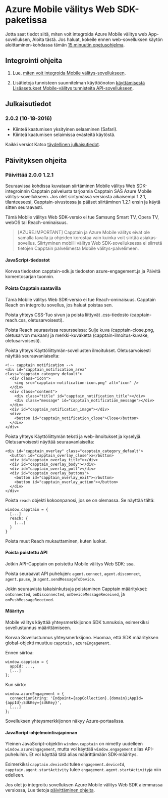 <properties
    pageTitle="Yleistä Azure Mobile välitys Web SDK | Microsoft Azure"
    description="Uusimmat päivitykset ja Azure Mobile välitys Web SDK ohjeet"
    services="mobile-engagement"
    documentationCenter="mobile"
    authors="piyushjo"
    manager="erikre"
    editor="" />

<tags
    ms.service="mobile-engagement"
    ms.workload="mobile"
    ms.tgt_pltfrm="web"
    ms.devlang="js"
    ms.topic="article"
    ms.date="10/18/2016"
    ms.author="piyushjo" />


# <a name="azure-mobile-engagement-web-sdk"></a>Azure Mobile välitys Web SDK-paketissa

Jotta saat tiedot siitä, miten voit integroida Azure Mobile välitys web App-sovelluksen, Aloita tästä. Jos haluat, kokeile ennen web-sovelluksen käytön aloittaminen-kohdassa tämän [15 minuutin opetusohjelma](mobile-engagement-web-app-get-started.md).

## <a name="integration-procedures"></a>Integrointi ohjeita
1. Lue, [miten voit integroida Mobile välitys-sovellukseen](mobile-engagement-web-integrate-engagement.md).

2. Lisätietoja tunnisteen suunnitelman käyttöönoton [käyttämisestä Lisäasetukset Mobile-välitys tunnisteita API-sovellukseen](mobile-engagement-web-use-engagement-api.md).

## <a name="release-notes"></a>Julkaisutiedot

### <a name="202-10182016"></a>2.0.2 (10-18-2016)

-   Kiinteä kaatumisen yksityinen selaaminen (Safari).
-   Kiinteä kaatumisen selaimissa evästeitä käytöstä.

Kaikki versiot Katso [täydellinen julkaisutiedot](mobile-engagement-web-release-notes.md).

## <a name="upgrade-procedures"></a>Päivityksen ohjeita

### <a name="upgrade-from-121-to-200"></a>Päivittää 2.0.0 1.2.1

Seuraavissa kohdissa kuvataan siirtäminen Mobile välitys Web SDK-integroinnin Capptain palvelusta tarjoamia Capptain SAS Azure Mobile välitys-sovellukseen. Jos olet siirtymässä versiosta aikaisempi 1.2.1, tilanteeseesi, Capptain-sivustossa ja pääset siirtäminen 1.2.1 ensin ja käytä sitten seuraavasti.

Tämä Mobile välitys Web SDK-versio ei tue Samsung Smart TV, Opera TV, webOS tai Reach-ominaisuus.

>[AZURE.IMPORTANT] Capptain ja Azure Mobile välitys eivät ole samalla tavalla ja ohjeiden korostaa vain kuinka voit siirtää asiakas-sovellus. Siirtyminen mobiili välitys Web SDK-sovelluksessa ei siirretä tietojen Capptain palvelimesta Mobile välitys-palvelimeen.

#### <a name="javascript-files"></a>JavaScript-tiedostot

Korvaa tiedoston capptain-sdk.js tiedoston azure-engagement.js ja Päivitä komentosarjan tuonnin.

#### <a name="remove-capptain-reach"></a>Poista Capptain saatavilla

Tämä Mobile välitys Web SDK-versio ei tue Reach-ominaisuus. Capptain Reach on integroitu sovellus, jos haluat poistaa sen.

Poista yhteys CSS-Tuo sivun ja poista liittyvät .css-tiedosto (capptain-reach.css, oletusarvoisesti).

Poista Reach seuraavissa resursseissa: Sulje kuva (capptain-close.png, oletusarvon mukaan) ja merkki-kuvaketta (capptain-ilmoitus-kuvake, oletusarvoisesti).

Poista yhteys Käyttöliittymän-sovellusten ilmoitukset. Oletusarvoisesti näyttää seuraavanlaiselta:

    <!-- capptain notification -->
    <div id="capptain_notification_area" class="capptain_category_default">
      <div class="icon">
        <img src="capptain-notification-icon.png" alt="icon" />
      </div>
      <div class="content">
        <div class="title" id="capptain_notification_title"></div>
        <div class="message" id="capptain_notification_message"></div>
      </div>
      <div id="capptain_notification_image"></div>
      <div>
        <button id="capptain_notification_close">Close</button>
      </div>
    </div>

Poista yhteys Käyttöliittymän teksti ja web-ilmoitukset ja kyselyjä. Oletusarvoisesti näyttää seuraavanlaiselta:

    <div id="capptain_overlay" class="capptain_category_default">
      <button id="capptain_overlay_close">x</button>
      <div id="capptain_overlay_title"></div>
      <div id="capptain_overlay_body"></div>
      <div id="capptain_overlay_poll"></div>
      <div id="capptain_overlay_buttons">
        <button id="capptain_overlay_exit"></button>
        <button id="capptain_overlay_action"></button>
      </div>
    </div>

Poista `reach` objekti kokoonpanosi, jos se on olemassa. Se näyttää tältä:

    window.capptain = {
      [...]
      reach: {
        [...]
      }
    }

Poista muut Reach mukauttaminen, kuten luokat.

#### <a name="remove-deprecated-apis"></a>Poista poistettu API

Jotkin API-Capptain on poistettu Mobile välitys Web SDK: ssa.

Poista seuraavat API puhelujen: `agent.connect`, `agent.disconnect`, `agent.pause`, ja `agent.sendMessageToDevice`.

Jokin seuraavista takaisinkutsuja poistaminen Capptain määritykset: `onConnected`, `onDisconnected`, `onDeviceMessageReceived`, ja `onPushMessageReceived`.

#### <a name="configuration"></a>Määritys

Mobile välitys käyttää yhteysmerkkijonon SDK tunnuksia, esimerkiksi sovellustunnus määrittämiseen.

Korvaa Sovellustunnus yhteysmerkkijono. Huomaa, että SDK määrityksen global-objekti muuttuu `capptain` , `azureEngagement`.

Ennen siirtoa:

    window.capptain = {
      appId: ...,
      [...]
    };

Kun siirto:

    window.azureEngagement = {
      connectionString: 'Endpoint={appCollection}.{domain};AppId={appId};SdkKey={sdkKey}',
      [...]
    };

Sovelluksen yhteysmerkkijonon näkyy Azure-portaalissa.

#### <a name="javascript-apis"></a>JavaScript-ohjelmointirajapinnan

Yleinen JavaScript-objektin `window.capptain` on nimetty uudelleen `window.azureEngagement`, mutta voi käyttää `window.engagement` alias API-puheluihin. Et voi käyttää tätä alias määrittämään SDK-määritys.

Esimerkiksi `capptain.deviceId` tulee `engagement.deviceId`, `capptain.agent.startActivity` tulee `engagement.agent.startActivity`ja niin edelleen.

Jos olet jo integroitu sovelluksen Azure Mobile välitys Web SDK aiemmassa versiossa, Lue tietoja [päivittäminen ohjeita](mobile-engagement-web-upgrade-procedure.md).
